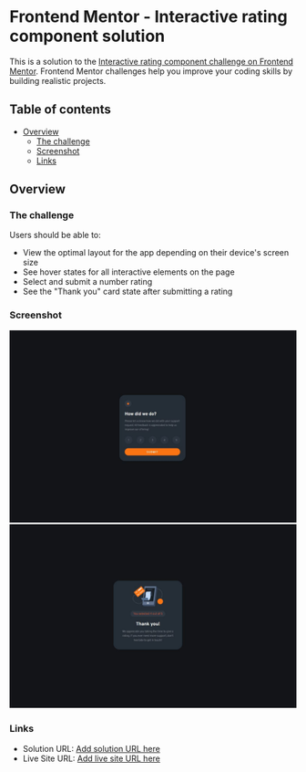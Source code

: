 # Frontend Mentor - Interactive rating component solution

This is a solution to the [Interactive rating component challenge on Frontend Mentor](https://www.frontendmentor.io/challenges/interactive-rating-component-koxpeBUmI). Frontend Mentor challenges help you improve your coding skills by building realistic projects.

## Table of contents

- [Overview](#overview)
  - [The challenge](#the-challenge)
  - [Screenshot](#screenshot)
  - [Links](#links)

## Overview

### The challenge

Users should be able to:

- View the optimal layout for the app depending on their device's screen size
- See hover states for all interactive elements on the page
- Select and submit a number rating
- See the "Thank you" card state after submitting a rating

### Screenshot

![](./Desktop-1.JPG)
![](./Desktop-results.JPG)

### Links

- Solution URL: [Add solution URL here](https://github.com/Roneeey/RatingWidget/settings/pages)
- Live Site URL: [Add live site URL here](https://roneeey.github.io/RatingWidget/)
